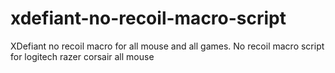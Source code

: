 # xdefiant-no-recoil-macro-script
XDefiant no recoil macro for all mouse and all games. No recoil macro script for logitech razer corsair all mouse
